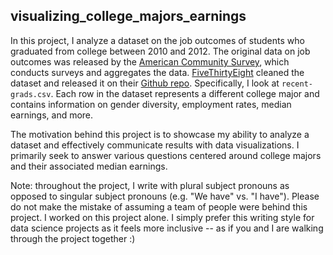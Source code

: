 ## visualizing_college_majors_earnings

In this project, I analyze a dataset on the job outcomes of students who
graduated from college between 2010 and 2012. The original data on job outcomes
was released by the [American Community Survey](https://www.census.gov/programs-surveys/acs/), which conducts
surveys and aggregates the data. [FiveThirtyEight](https://fivethirtyeight.com/) cleaned the dataset
and released it on their [Github repo](https://github.com/fivethirtyeight/data/tree/master/college-majors). Specifically, I look at `recent-grads.csv`.
Each row in the dataset represents a different college major and contains
information on gender diversity, employment rates, median earnings, and more.

The motivation behind this project is to showcase my ability to analyze a
dataset and effectively communicate results with data visualizations.
I primarily seek to answer various questions centered around college majors and
their associated median earnings.

Note: throughout the project, I write with plural subject pronouns as opposed
to singular subject pronouns (e.g. "We have" vs. "I have"). Please do not
make the mistake of assuming a team of people were behind this project. I
worked on this project alone. I simply prefer this writing style for data
science projects as it feels more inclusive -- as if you and I are walking
through the project together :)
